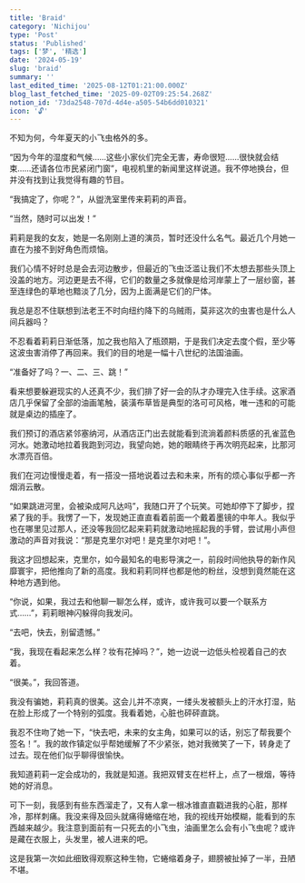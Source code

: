 ```yaml
---
title: 'Braid'
category: 'Nichijou'
type: 'Post'
status: 'Published'
tags: ['梦', '精选']
date: '2024-05-19'
slug: 'braid'
summary: ''
last_edited_time: '2025-08-12T01:21:00.000Z'
blog_last_fetched_time: '2025-09-02T09:25:54.268Z'
notion_id: '73da2548-707d-4d4e-a505-54b6dd010321'
icon: '🔓'
---
```


不知为何，今年夏天的小飞虫格外的多。

“因为今年的湿度和气候……这些小家伙们完全无害，寿命很短……很快就会结束……还请各位市民紧闭门窗”，电视机里的新闻里这样说道。我不停地换台，但并没有找到让我觉得有趣的节目。

“我搞定了，你呢？”，从盥洗室里传来莉莉的声音。

“当然，随时可以出发！”

莉莉是我的女友，她是一名刚刚上道的演员，暂时还没什么名气。最近几个月她一直在为接不到好角色而烦恼。

我们心情不好时总是会去河边散步，但最近的飞虫泛滥让我们不太想去那些头顶上没盖的地方。河边更是去不得，它们的数量之多就像是给河岸蒙上了一层纱窗，甚至连绿色的草地也黯淡了几分，因为上面满是它们的尸体。

我总是忍不住联想到法老王不时向纽约降下的乌贼雨，莫非这次的虫害也是什么人间兵器吗？

不忍看着莉莉日渐低落，加之我也陷入了瓶颈期，于是我们决定去度个假，至少等这波虫害消停了再回来。我们的目的地是一幅十八世纪的法国油画。

“准备好了吗？一、二、三、跳！”

看来想要躲避现实的人还真不少，我们排了好一会的队才办理完入住手续。这家酒店几乎保留了全部的油画笔触，装潢布草皆是典型的洛可可风格，唯一违和的可能就是桌边的插座了。

我们预订的酒店紧邻塞纳河，从酒店正门出去就能看到流淌着颜料质感的孔雀蓝色河水。她激动地拉着我跑到河边，我望向她，她的眼睛终于再次明亮起来，比那河水漂亮百倍。

我们在河边慢慢走着，有一搭没一搭地说着过去和未来，所有的烦心事似乎都一齐烟消云散。

“如果跳进河里，会被染成阿凡达吗”，我随口开了个玩笑。可她却停下了脚步，捏紧了我的手。我愣了一下，发现她正直直看着前面一个戴着墨镜的中年人。我似乎也在哪里见过那人，还没等我回忆起来莉莉就激动地摇起我的手臂，尝试用小声但激动的声音对我说：“那是克里尔对吧！是克里尔对吧！”。

我这才回想起来，克里尔，如今最知名的电影导演之一，前段时间他执导的新作风靡寰宇，把他推向了新的高度。我和莉莉同样也都是他的粉丝，没想到竟然能在这种地方遇到他。

“你说，如果，我过去和他聊一聊怎么样，或许，或许我可以要一个联系方式……”，莉莉眼神闪躲得向我发问。

“去吧，快去，别留遗憾。”

“我，我现在看起来怎么样？妆有花掉吗？”，她一边说一边低头检视着自己的衣着。

“很美。”，我回答道。

我没有骗她，莉莉真的很美。这会儿并不凉爽，一缕头发被额头上的汗水打湿，贴在脸上形成了一个特别的弧度。我看着她，心脏也砰砰直跳。

我忍不住吻了她一下，“快去吧，未来的女主角，如果可以的话，别忘了帮我要个签名！”。我的故作镇定似乎帮她缓解了不少紧张，她对我微笑了一下，转身走了过去。现在他们似乎聊得很愉快。

我知道莉莉一定会成功的，我就是知道。我把双臂支在栏杆上，点了一根烟，等待她的好消息。

可下一刻，我感到有些东西溜走了，又有人拿一根冰锥直直戳进我的心脏，那样冷，那样刺痛。我没来得及回头就痛得蜷缩在地，我的视线开始模糊，能看到的东西越来越少。我注意到面前有一只死去的小飞虫，油画里怎么会有小飞虫呢？或许是藏在衣服上，头发里，被人进来的吧。

这是我第一次如此细致得观察这种生物，它蜷缩着身子，翅膀被扯掉了一半，丑陋不堪。
